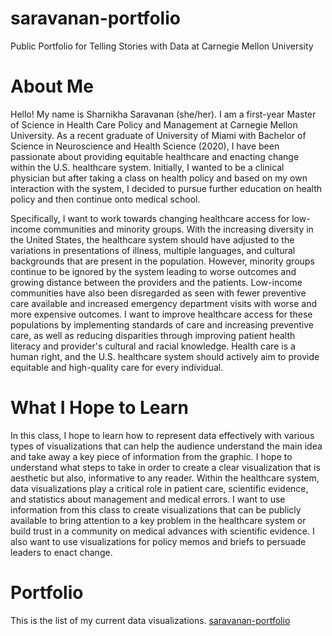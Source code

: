 # saravanan-portfolio
Public Portfolio for Telling Stories with Data at Carnegie Mellon University

# About Me
Hello! My name is Sharnikha Saravanan (she/her). I am a first-year Master of Science in Health Care Policy and Management at Carnegie Mellon University. As a recent graduate of University of Miami with Bachelor of Science in Neuroscience and Health Science (2020), I have been passionate about providing equitable healthcare and enacting change within the U.S. healthcare system. Initially, I wanted to be a clinical physician but after taking a class on health policy and based on my own interaction with the system, I decided to pursue further education on health policy and then continue onto medical school. 

Specifically, I want to work towards changing healthcare access for low-income communities and minority groups. With the increasing diversity in the United States, the healthcare system should have adjusted to the variations in presentations of illness, multiple languages, and cultural backgrounds that are present in the population. However, minority groups continue to be ignored by the system leading to worse outcomes and growing distance between the providers and the patients. Low-income communities have also been disregarded as seen with fewer preventive care available and increased emergency department visits with worse and more expensive outcomes. I want to improve healthcare access for these populations by implementing standards of care and increasing preventive care, as well as reducing disparities through improving patient health literacy and provider's cultural and racial knowledge. Health care is a human right, and the U.S. healthcare system should actively aim to provide equitable and high-quality care for every individual.

# What I Hope to Learn
In this class, I hope to learn how to represent data effectively with various types of visualizations that can help the audience understand the main idea and take away a key piece of information from the graphic. I hope to understand what steps to take in order to create a clear visualization that is aesthetic but also, informative to any reader. Within the healthcare system, data visualizations play a critical role in patient care, scientific evidence, and statistics about management and medical errors. I want to use information from this class to create visualizations that can be publicly available to bring attention to a key problem in the healthcare system or build trust in a community on medical advances with scientific evidence. I also want to use visualizations for policy memos and briefs to persuade leaders to enact change. 

# Portfolio 
This is the list of my current data visualizations. 
[saravanan-portfolio](/final_project_1_sharnikha.md)
